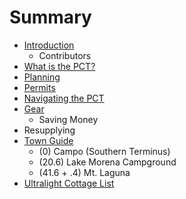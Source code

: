 # Summary

* [Introduction](README.md)
   * Contributors
* [What is the PCT?](what_is_the_pct.md)
* [Planning](planning.md)
* [Permits](permits.md)
* [Navigating the PCT](navigating_the_pct.md)
* [Gear](gear.md)
   * Saving Money
* Resupplying
* [Town Guide](town_guide.md)
   * (0) Campo (Southern Terminus)
   * (20.6) Lake Morena Campground
   * (41.6 + .4) Mt. Laguna
* [Ultralight Cottage List](ultralight_cottage_list.md)


